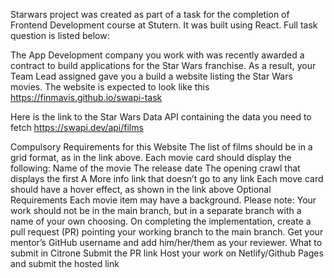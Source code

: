 Starwars project was created as part of a task for the completion of Frontend Development course at Stutern. It was built using React. Full task question is listed below:

The App Development company you work with was recently awarded a contract to build applications for the Star Wars franchise.
As a result, your Team Lead assigned gave you a build a website listing the Star Wars movies.
The website is expected to look like this https://finmavis.github.io/swapi-task

Here is the link to the Star Wars Data API containing the data you need to fetch
https://swapi.dev/api/films

Compulsory Requirements for this Website 
The list of films should be in a grid format, as in the link above.
Each movie card should display the following:
Name of the movie
The release date
The opening crawl that displays the first 
A More info link that doesn’t go to any link 
Each move card should have a hover effect, as shown in the link above
Optional Requirements
Each movie item may have a background. 
Please note:
Your work should not be in the main branch, but in a separate branch with a name of your own choosing.
On completing the implementation, create a pull request (PR) pointing your working branch to the main branch.
Get your mentor’s GitHub username and add him/her/them as your reviewer.
What to submit in Citrone
Submit the PR link
Host your work on Netlify/Github Pages and submit the hosted link

